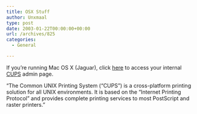 ```yaml
---
title: OSX Stuff
author: Unxmaal
type: post
date: 2003-01-22T00:00:00+00:00
url: /archives/825
categories:
  - General

---
```

If you&#8217;re running Mac OS X (Jaguar), click [here][1] to access your internal [CUPS][2] admin page.

&#8220;The Common UNIX Printing System (&#8220;CUPS&#8221;) is a cross-platform printing solution for all UNIX environments. It is based on the &#8220;Internet Printing Protocol&#8221; and provides complete printing services to most PostScript and raster printers.&#8221;

 [1]: http://127.0.0.1:631/admin
 [2]: http://www.cups.org/